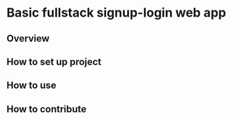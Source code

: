 # Basic fullstack signup-login web app

## Overview

## How to set up project

## How to use

## How to contribute

